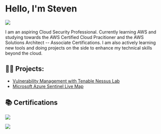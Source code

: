 # Hello, I'm Steven
<a href="https://www.linkedin.com/in/stevenbrown66"><img src="https://img.shields.io/badge/-LinkedIn-0072b1?&style=for-the-badge&logo=linkedin&logoColor=white" /></a>

I am an aspiring Cloud Security Professional. Currently learning AWS and studying towards the AWS Certified Cloud Pracitioner and the AWS Solutions Architect -- Associate Certifications. I am also actively learning new tools and doing projects on the side to enhance my technical skills beyond the cloud. 
<h2>👨‍💻 Projects:</h2>

  - [Vulnerability Management with Tenable Nessus Lab](https://github.com/stbrown2003/Vulnerability-Management-Lab/tree/main)
  - [Microsoft Azure Sentinel Live Map](https://github.com/stbrown2003/Azure-Sentinel-Live-Map)

<h2>📚 Certifications</h2>

<a href="https://coursera.org/share/27237dee4427e782cc848e8f9da41898"><img src="https://img.shields.io/badge/Google_Cybersecurity-%234285F4?style=for-the-badge&logo=google&logoColor=white&link=https%3A%2F%2Fwww.coursera.org%2Faccount%2Faccomplishments%2Fspecialization%2F43EWXYUQMQLJ%3Futm_source%3Dlink%26utm_medium%3Dcertificate%26utm_content%3Dcert_image%26utm_campaign%3Dsharing_cta%26utm_product%3Dprof "/></a>

<a href="https://www.credly.com/badges/3c079956-4b86-4cf7-963b-1cd28c08d733/public_url"><img src="https://img.shields.io/badge/CompTIA%20ITF%2B-%23C8202F?style=for-the-badge&logo=comptia&logoColor=white "/></a>

